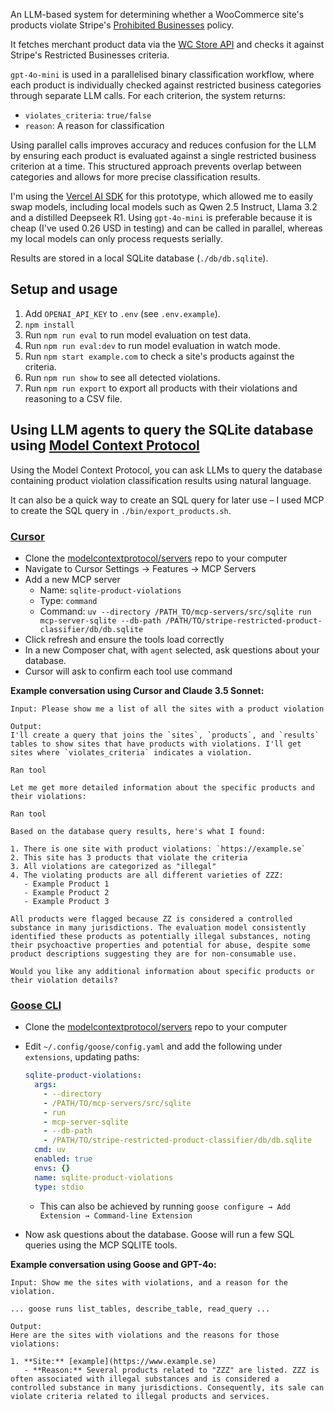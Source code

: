 An LLM-based system for determining whether a WooCommerce site's products violate Stripe's [Prohibited Businesses](https://stripe.com/au/legal/restricted-businesses#prohibited-businesses) policy.

It fetches merchant product data via the [WC Store API](https://developer.woocommerce.com/2022/03/25/store-api-is-now-considered-stable/) and checks it against Stripe's Restricted Businesses criteria.

`gpt-4o-mini` is used in a parallelised binary classification workflow, where each product is individually checked against restricted business categories through separate LLM calls. For each criterion, the system returns:

- `violates_criteria`: `true/false`
- `reason`: A reason for classification

Using parallel calls improves accuracy and reduces confusion for the LLM by ensuring each product is evaluated against a single restricted business criterion at a time. This structured approach prevents overlap between categories and allows for more precise classification results.

I'm using the [Vercel AI SDK](https://sdk.vercel.ai/docs/introduction) for this prototype, which allowed me to easily swap models, including local models such as Qwen 2.5 Instruct, Llama 3.2 and a distilled Deepseek R1. Using `gpt-4o-mini` is preferable because it is cheap (I've used 0.26 USD in testing) and can be called in parallel, whereas my local models can only process requests serially.

Results are stored in a local SQLite database (`./db/db.sqlite`).

## Setup and usage

1. Add `OPENAI_API_KEY` to `.env` (see `.env.example`).
2. `npm install`
3. Run `npm run eval` to run model evaluation on test data.
4. Run `npm run eval:dev` to run model evaluation in watch mode.
5. Run `npm start example.com` to check a site's products against the criteria.
6. Run `npm run show` to see all detected violations.
7. Run `npm run export` to export all products with their violations and reasoning to a CSV file.

## Using LLM agents to query the SQLite database using [Model Context Protocol](https://modelcontextprotocol.io)

Using the Model Context Protocol, you can ask LLMs to query the database containing product violation classification results using natural language.

It can also be a quick way to create an SQL query for later use – I used MCP to create the SQL query in `./bin/export_products.sh`.

### [Cursor](https://docs.cursor.com/advanced/model-context-protocol#using-mcp-tools-in-composer)

- Clone the [modelcontextprotocol/servers](https://github.com/modelcontextprotocol/servers) repo to your computer
- Navigate to Cursor Settings → Features → MCP Servers
- Add a new MCP server
  - Name: `sqlite-product-violations`
  - Type: `command`
  - Command: `uv --directory /PATH_TO/mcp-servers/src/sqlite run mcp-server-sqlite --db-path /PATH/TO/stripe-restricted-product-classifier/db/db.sqlite`
- Click refresh and ensure the tools load correctly
- In a new Composer chat, with `agent` selected, ask questions about your database.
- Cursor will ask to confirm each tool use command

**Example conversation using Cursor and Claude 3.5 Sonnet:**

```
Input: Please show me a list of all the sites with a product violation

Output:
I'll create a query that joins the `sites`, `products`, and `results` tables to show sites that have products with violations. I'll get sites where `violates_criteria` indicates a violation.

Ran tool

Let me get more detailed information about the specific products and their violations:

Ran tool

Based on the database query results, here's what I found:

1. There is one site with product violations: `https://example.se`
2. This site has 3 products that violate the criteria
3. All violations are categorized as "illegal"
4. The violating products are all different varieties of ZZZ:
   - Example Product 1
   - Example Product 2
   - Example Product 3

All products were flagged because ZZ is considered a controlled substance in many jurisdictions. The evaluation model consistently identified these products as potentially illegal substances, noting their psychoactive properties and potential for abuse, despite some product descriptions suggesting they are for non-consumable use.

Would you like any additional information about specific products or their violation details?
```

### [Goose CLI](https://block.github.io/goose/docs/)

- Clone the [modelcontextprotocol/servers](https://github.com/modelcontextprotocol/servers) repo to your computer
- Edit `~/.config/goose/config.yaml` and add the following under `extensions`, updating paths:

  ```yaml
  sqlite-product-violations:
    args:
      - --directory
      - /PATH/TO/mcp-servers/src/sqlite
      - run
      - mcp-server-sqlite
      - --db-path
      - /PATH/TO/stripe-restricted-product-classifier/db/db.sqlite
    cmd: uv
    enabled: true
    envs: {}
    name: sqlite-product-violations
    type: stdio
  ```

  - This can also be achieved by running `goose configure → Add Extension → Command-line Extension`

- Now ask questions about the database. Goose will run a few SQL queries using the MCP SQLITE tools.

**Example conversation using Goose and GPT-4o:**

```
Input: Show me the sites with violations, and a reason for the violation.

... goose runs list_tables, describe_table, read_query ...

Output:
Here are the sites with violations and the reasons for those violations:

1. **Site:** [example](https://www.example.se)
   - **Reason:** Several products related to "ZZZ" are listed. ZZZ is often associated with illegal substances and is considered a controlled substance in many jurisdictions. Consequently, its sale can violate criteria related to illegal products and services.
```

